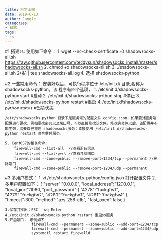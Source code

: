 ```yaml
---
title: 科学上网
date: 2019-6-13 
author: Jungle
categories:
- 日志
tags:
- ss
---
```

#1 搭建ss:
	使用如下命令：
	1. wget --no-check-certificate -O shadowsocks-all.sh https://raw.githubusercontent.com/teddysun/shadowsocks_install/master/shadowsocks-all.sh
	2. chmod +x shadowsocks-all.sh
	3. ./shadowsocks-all.sh 2>&1 | tee shadowsocks-all.log
	4. 选择 shadowsocks-python

#2  一些常用命令：
	安装好以后，可执行程序位于 /etc/init.d/ 目录,名称为 shadowsocks-python，该 程序有四个选项，
	1. /etc/init.d/shadowsocks-python start #启动
	2. /etc/init.d/shadowsocks-python stop #停止
	3. /etc/init.d/shadowsocks-python restart #重启
	4. /etc/init.d/shadowsocks-python status #当前状态
	
	/etc/shadowsocks-python 目录下是服务端的配置文件 config.json，如果要对服务端配置进行更改，例如更改密码以及端口号，可以直接修改该文件。修改完文件以后，该配置并不能生效，需要自己重启 shadowsocks服务：直接使用 /etc/init.d/shadowsocks-python restart 命令重启服务。
	
	5. CentOS7的相关命令：
		firewall-cmd --list-all  //查看所有信息 
		firewall-cmd --list-port //查看开发端口	
		firewall-cmd --zone=public --remove-port=1234/tcp --permanent //删除端口 
		firewall-cmd --zone=public --remove-port=1234/udp --permanent



#3 多用户模式：
	1. vi /etc/shadowsocks-python/config.json 打开配置文件
	2. 多用户配置如下：	{
							"server":"0.0.0.0",
							"local_address":"127.0.0.1",
							"local_port":1080,
							"port_password":{
							"4278":"fuckgfw1",
							"4279":"fuckgfw2",
							"4280":"fuckgfw3",
							"4281":"fuckgfw4"
							},
							"timeout":300,
							"method":"aes-256-cfb",
							"fast_open":false
						}

	3.保存并推出：ESC : wq Enter
	4./etc/init.d/shadowsocks-python restart 重启ss服务
	5.开启端口：	示例如下
				firewall-cmd --permanent --zone=public --add-port=1234/tcp
				firewall-cmd --permanent --zone=public --add-port=1234/udp
				systemctl restart firewalld


	